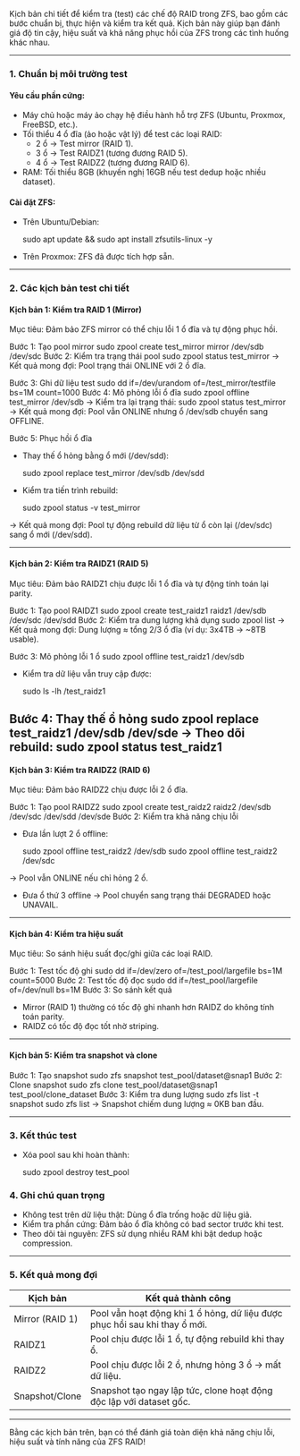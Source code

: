 
Kịch bản chi tiết để kiểm tra (test) các chế độ RAID trong ZFS, bao gồm các bước chuẩn bị, thực hiện và kiểm tra kết quả. Kịch bản này giúp bạn đánh giá độ tin cậy, hiệu suất và khả năng phục hồi của ZFS trong các tình huống khác nhau.

---

### 1. Chuẩn bị môi trường test
#### Yêu cầu phần cứng:
- Máy chủ hoặc máy ảo chạy hệ điều hành hỗ trợ ZFS (Ubuntu, Proxmox, FreeBSD, etc.).
- Tối thiểu 4 ổ đĩa (ảo hoặc vật lý) để test các loại RAID:
  - 2 ổ → Test mirror (RAID 1).
  - 3 ổ → Test RAIDZ1 (tương đương RAID 5).
  - 4 ổ → Test RAIDZ2 (tương đương RAID 6).
- RAM: Tối thiểu 8GB (khuyến nghị 16GB nếu test dedup hoặc nhiều dataset).

#### Cài đặt ZFS:
- Trên Ubuntu/Debian:
 
  sudo apt update && sudo apt install zfsutils-linux -y
  
- Trên Proxmox: ZFS đã được tích hợp sẵn.

---

### 2. Các kịch bản test chi tiết

#### Kịch bản 1: Kiểm tra RAID 1 (Mirror)
Mục tiêu: Đảm bảo ZFS mirror có thể chịu lỗi 1 ổ đĩa và tự động phục hồi.

Bước 1: Tạo pool mirror
sudo zpool create test_mirror mirror /dev/sdb /dev/sdc
Bước 2: Kiểm tra trạng thái pool
sudo zpool status test_mirror
→ Kết quả mong đợi: Pool trạng thái ONLINE với 2 ổ đĩa.

Bước 3: Ghi dữ liệu test
sudo dd if=/dev/urandom of=/test_mirror/testfile bs=1M count=1000
Bước 4: Mô phỏng lỗi ổ đĩa
sudo zpool offline test_mirror /dev/sdb
→ Kiểm tra lại trạng thái:
sudo zpool status test_mirror
→ Kết quả mong đợi: Pool vẫn ONLINE nhưng ổ /dev/sdb chuyển sang OFFLINE.

Bước 5: Phục hồi ổ đĩa
- Thay thế ổ hỏng bằng ổ mới (/dev/sdd):
 
  sudo zpool replace test_mirror /dev/sdb /dev/sdd
  
- Kiểm tra tiến trình rebuild:
 
  sudo zpool status -v test_mirror
  
→ Kết quả mong đợi: Pool tự động rebuild dữ liệu từ ổ còn lại (/dev/sdc) sang ổ mới (/dev/sdd).

---

#### Kịch bản 2: Kiểm tra RAIDZ1 (RAID 5)
Mục tiêu: Đảm bảo RAIDZ1 chịu được lỗi 1 ổ đĩa và tự động tính toán lại parity.

Bước 1: Tạo pool RAIDZ1
sudo zpool create test_raidz1 raidz1 /dev/sdb /dev/sdc /dev/sdd
Bước 2: Kiểm tra dung lượng khả dụng
sudo zpool list
→ Kết quả mong đợi: Dung lượng ≈ tổng 2/3 ổ đĩa (ví dụ: 3x4TB → ~8TB usable).

Bước 3: Mô phỏng lỗi 1 ổ
sudo zpool offline test_raidz1 /dev/sdb
- Kiểm tra dữ liệu vẫn truy cập được:
 
  sudo ls -lh /test_raidz1
  
Bước 4: Thay thế ổ hỏng
sudo zpool replace test_raidz1 /dev/sdb /dev/sde
→ Theo dõi rebuild:
sudo zpool status test_raidz1
---

#### Kịch bản 3: Kiểm tra RAIDZ2 (RAID 6)
Mục tiêu: Đảm bảo RAIDZ2 chịu được lỗi 2 ổ đĩa.

Bước 1: Tạo pool RAIDZ2
sudo zpool create test_raidz2 raidz2 /dev/sdb /dev/sdc /dev/sdd /dev/sde
Bước 2: Kiểm tra khả năng chịu lỗi
- Đưa lần lượt 2 ổ offline:
 
  sudo zpool offline test_raidz2 /dev/sdb
  sudo zpool offline test_raidz2 /dev/sdc
  
→ Pool vẫn ONLINE nếu chỉ hỏng 2 ổ.

- Đưa ổ thứ 3 offline → Pool chuyển sang trạng thái DEGRADED hoặc UNAVAIL.

---

#### Kịch bản 4: Kiểm tra hiệu suất
Mục tiêu: So sánh hiệu suất đọc/ghi giữa các loại RAID.

Bước 1: Test tốc độ ghi
sudo dd if=/dev/zero of=/test_pool/largefile bs=1M count=5000
Bước 2: Test tốc độ đọc
sudo dd if=/test_pool/largefile of=/dev/null bs=1M
Bước 3: So sánh kết quả
- Mirror (RAID 1) thường có tốc độ ghi nhanh hơn RAIDZ do không tính toán parity.
- RAIDZ có tốc độ đọc tốt nhờ striping.

---

#### Kịch bản 5: Kiểm tra snapshot và clone
Bước 1: Tạo snapshot
sudo zfs snapshot test_pool/dataset@snap1
Bước 2: Clone snapshot
sudo zfs clone test_pool/dataset@snap1 test_pool/clone_dataset
Bước 3: Kiểm tra dung lượng
sudo zfs list -t snapshot
sudo zfs list
→ Snapshot chiếm dung lượng ≈ 0KB ban đầu.

---

### 3. Kết thúc test
- Xóa pool sau khi hoàn thành:
 
  sudo zpool destroy test_pool

### 4. Ghi chú quan trọng
- Không test trên dữ liệu thật: Dùng ổ đĩa trống hoặc dữ liệu giả.
- Kiểm tra phần cứng: Đảm bảo ổ đĩa không có bad sector trước khi test.
- Theo dõi tài nguyên: ZFS sử dụng nhiều RAM khi bật dedup hoặc compression.

---

### 5. Kết quả mong đợi
| Kịch bản          | Kết quả thành công                                                                 |
|------------------------|---------------------------------------------------------------------------------------|
| Mirror (RAID 1)        | Pool vẫn hoạt động khi 1 ổ hỏng, dữ liệu được phục hồi sau khi thay ổ mới.            |
| RAIDZ1                 | Pool chịu được lỗi 1 ổ, tự động rebuild khi thay ổ.                                   |
| RAIDZ2                 | Pool chịu được lỗi 2 ổ, nhưng hỏng 3 ổ → mất dữ liệu.                                |
| Snapshot/Clone         | Snapshot tạo ngay lập tức, clone hoạt động độc lập với dataset gốc.                  |

---

Bằng các kịch bản trên, bạn có thể đánh giá toàn diện khả năng chịu lỗi, hiệu suất và tính năng của ZFS RAID!